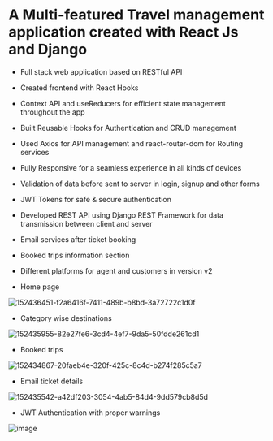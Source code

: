 # A Multi-featured Travel management application created with React Js and Django

- Full stack web application based on RESTful API
- Created frontend with React Hooks
- Context API and useReducers for efficient state management throughout the app
- Built Reusable Hooks for Authentication and CRUD management
- Used Axios for API management and react-router-dom for Routing services
- Fully Responsive for a seamless experience in all kinds of devices
- Validation of data before sent to server in login, signup and other forms
- JWT Tokens for safe & secure authentication
- Developed REST API using Django REST Framework for data transmission between client and server
- Email services after ticket booking
- Booked trips information section
- Different platforms for agent and customers in version v2

- Home page

![152436451-f2a6416f-7411-489b-b8bd-3a72722c1d0f](https://user-images.githubusercontent.com/85643213/152885423-abfb4db9-92c6-45f2-bf22-442426be2f9c.png)

- Category wise destinations

![152435955-82e27fe6-3cd4-4ef7-9da5-50fdde261cd1](https://user-images.githubusercontent.com/85643213/152885455-b2afac08-23d6-49a7-8276-2a7de9c48ec0.png)

- Booked trips

![152434867-20faeb4e-320f-425c-8c4d-b274f285c5a7](https://user-images.githubusercontent.com/85643213/152885484-dec2426b-5e8a-4dd6-b1f4-7116179e83a2.png)

- Email ticket details

![152435542-a42df203-3054-4ab5-84d4-9dd579cb8d5d](https://user-images.githubusercontent.com/85643213/152885509-8ad66df1-b5d5-4e04-8edf-3d69d7ab7088.png)

- JWT Authentication with proper warnings

![image](https://user-images.githubusercontent.com/85643213/152888123-da285d72-57be-4d1b-a1a5-58ed01d61319.png)
